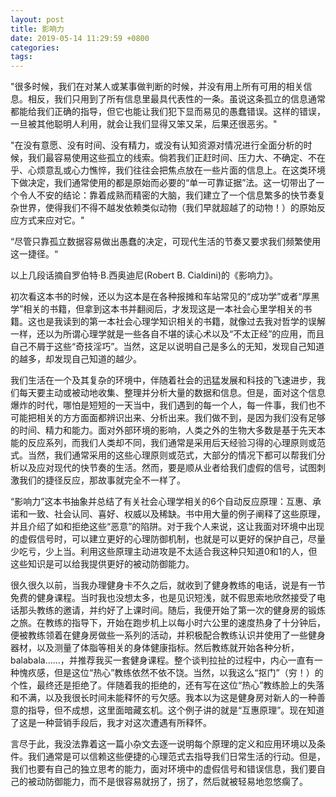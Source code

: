 ```yaml
---
layout: post
title: 影响力
date: 2019-05-14 11:29:59 +0800
categories: 
tags: 
---
```


"很多时候，我们在对某人或某事做判断的时候，并没有用上所有可用的相关信息。相反，我们只用到了所有信息里最具代表性的一条。虽说这条孤立的信息通常都能给我们正确的指导，但它也能让我们犯下显而易见的愚蠢错误。这样的错误，一旦被其他聪明人利用，就会让我们显得又笨又呆，后果还很恶劣。"



"在没有意愿、没有时间、没有精力，或没有认知资源对情况进行全面分析的时候，我们最容易使用这些孤立的线索。倘若我们正赶时间、压力大、不确定、不在乎、心烦意乱或心力憔悴，我们往往会把焦点放在一些片面的信息上。在这类环境下做决定，我们通常使用的都是原始而必要的“单一可靠证据”法。这一切带出了一个令人不安的结论：靠着成熟而精密的大脑，我们建立了一个信息繁多的快节奏复杂世界，使得我们不得不越发依赖类似动物（我们早就超越了的动物！）的原始反应方式来应对它。"



“尽管只靠孤立数据容易做出愚蠢的决定，可现代生活的节奏又要求我们频繁使用这一捷径。“



以上几段话摘自罗伯特·B.西奥迪尼(Robert B. Cialdini)的《影响力》。



初次看这本书的时候，还以为这本是在各种报摊和车站常见的“成功学”或者“厚黑学”相关的书籍，但拿到这本书并翻阅后，才发现这是一本社会心里学相关的书籍。这也是我读到的第一本社会心理学知识相关的书籍，就像过去我对哲学的误解一样，还以为所谓心理学就是一些各自不堪的读心术以及“不太正经”的应用，而且自己不屑于这些“奇技淫巧”。当然，这足以说明自己是多么的无知，发现自己知道的越多，却发现自己知道的越少。



我们生活在一个及其复杂的环境中，伴随着社会的迅猛发展和科技的飞速进步，我们每天要主动或被动地收集、整理并分析大量的数据和信息。但是，面对这个信息爆炸的时代，哪怕是短短的一天当中，我们遇到的每一个人，每一件事，我们也不可能把相关的方方面面都辨识出来、分析出来。我们做不到，是因为我们没有足够的时间、精力和能力。面对外部环境的影响，人类之外的生物大多数是基于先天本能的反应系列，而我们人类却不同，我们通常是采用后天经验习得的心理原则或范式。当然，我们通常采用的这些心理原则或范式，大部分的情况下都可以帮我们分析以及应对现代的快节奏的生活。然而，要是顺从业者给我们虚假的信号，试图刺激我们的捷径反应，那故事就完全不一样了。



“影响力”这本书抽象并总结了有关社会心理学相关的6个自动反应原理：互惠、承诺和一致、社会认同、喜好、权威以及稀缺。书中用大量的例子阐释了这些原理，并且介绍了如和拒绝这些“恶意”的陷阱。对于我个人来说，这让我面对环境中出现的虚假信号时，可以建立更好的心理防御机制，也就是可以更好的保护自己，尽量少吃亏，少上当。利用这些原理主动进攻是不太适合我这种只知道0和1的人，但这些知识是可以给我提供更好的被动防御能力。


很久很久以前，当我办理健身卡不久之后，就收到了健身教练的电话，说是有一节免费的健身课程。当时我也没想太多，也是见识短浅，就不假思索地欣然接受了电话那头教练的邀请，并约好了上课时间。随后，我便开始了第一次的健身房的锻炼之旅。在教练的指导下，开始在跑步机上以每小时六公里的速度热身了十分钟后，便被教练领着在健身房做些一系列的活动，并积极配合教练认识并使用了一些健身器材，以及测量了体脂等相关的身体健康指标。然后教练就开始各种分析，balabala……，并推荐我买一套健身课程。整个谈判拉扯的过程中，内心一直有一种愧疚感，但是这位“热心”教练依然不依不饶。当然，以我这么“抠门”（穷！）的个性，最终还是拒绝了。伴随着我的拒绝的，还有写在这位“热心”教练脸上的失落和不满，以及我很长时间未能释怀的亏欠感。我本以为这是健身房对新人的一种善意的指导，但不成想，这里面暗藏玄机。这个例子讲的就是“互惠原理”。现在知道了这是一种营销手段后，我才对这次遭遇有所释怀。



言尽于此，我没法靠着这一篇小杂文去逐一说明每个原理的定义和应用环境以及条件。我们通常是可以信赖这些便捷的心理范式去指导我们日常生活的行动。但是，我们也要有自己的独立思考的能力，面对环境中的虚假信号和错误信息，我们要自己的被动防御能力，而不是很容易就拐了，拐了，然后就被轻易地忽悠瘸了。

